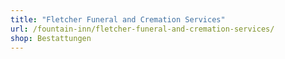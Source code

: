 ```yaml
---
title: "Fletcher Funeral and Cremation Services"
url: /fountain-inn/fletcher-funeral-and-cremation-services/
shop: Bestattungen
---
```

